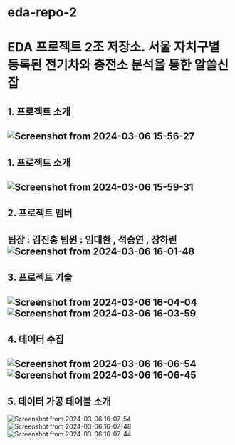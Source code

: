 # eda-repo-2
# EDA 프로젝트 2조 저장소. 서울 자치구별 등록된 전기차와 충전소 분석을 통한 알쓸신잡
## 1. 프로젝트 소개
![Screenshot from 2024-03-06 15-56-27](https://github.com/addinedu-ros-4th/eda-repo-2/assets/98201651/0b3df982-d1a5-421a-97e4-e9218812918b)
---
## 1. 프로젝트 소개
![Screenshot from 2024-03-06 15-59-31](https://github.com/addinedu-ros-4th/eda-repo-2/assets/98201651/59b33e0f-5715-4496-817d-350c1097b275)
---
## 2. 프로젝트 멤버
팀장 : 김진홍
팀원 : 임대환 , 석승연 , 장하린
![Screenshot from 2024-03-06 16-01-48](https://github.com/addinedu-ros-4th/eda-repo-2/assets/98201651/cabfbf5c-eb8c-4885-9180-6d8d3270c9b3)
---
## 3. 프로젝트 기술
![Screenshot from 2024-03-06 16-04-04](https://github.com/addinedu-ros-4th/eda-repo-2/assets/98201651/839a80ae-ea15-44d9-b393-3c961f04e771)
![Screenshot from 2024-03-06 16-03-59](https://github.com/addinedu-ros-4th/eda-repo-2/assets/98201651/7392becd-9b75-48bc-ae7b-23e499dce791)
---
## 4. 데이터 수집
![Screenshot from 2024-03-06 16-06-54](https://github.com/addinedu-ros-4th/eda-repo-2/assets/98201651/c515ebde-fc0a-4101-8382-0b2912281f7c)
![Screenshot from 2024-03-06 16-06-45](https://github.com/addinedu-ros-4th/eda-repo-2/assets/98201651/1e314fa8-b2a4-42f9-80eb-ba41c8e6c4b9)
---
## 5. 데이터 가공 테이블 소개
![Screenshot from 2024-03-06 16-07-54](https://github.com/addinedu-ros-4th/eda-repo-2/assets/98201651/2a76cca0-0e4e-4870-ac07-bb718a0ff29a)
![Screenshot from 2024-03-06 16-07-48](https://github.com/addinedu-ros-4th/eda-repo-2/assets/98201651/6b52ad60-c371-4592-9b5b-7f9cfa9aecc9)
![Screenshot from 2024-03-06 16-07-44](https://github.com/addinedu-ros-4th/eda-repo-2/assets/98201651/f348f2b3-6f02-4f19-a4cf-6c8a63e76f06)

